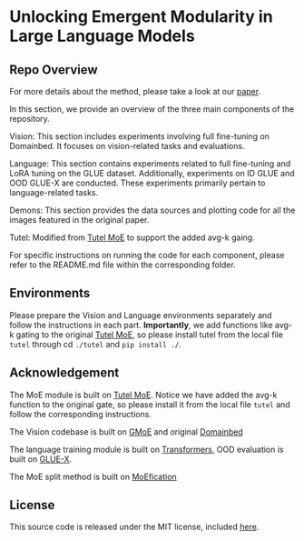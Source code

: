 # Unlocking Emergent Modularity in Large Language Models

## Repo Overview

For more details about the method, please take a look at our [paper](https://arxiv.org/abs/2310.10908).

In this section, we provide an overview of the three main components of the repository.

Vision: This section includes experiments involving full fine-tuning on Domainbed. It focuses on vision-related tasks and evaluations.

Language: This section contains experiments related to full fine-tuning and LoRA tuning on the GLUE dataset. Additionally, experiments on ID GLUE and OOD GLUE-X are conducted. These experiments primarily pertain to language-related tasks.

Demons: This section provides the data sources and plotting code for all the images featured in the original paper.

Tutel: Modified from [Tutel MoE](https://github.com/microsoft/tutel) to support the added avg-k gaing.

For specific instructions on running the code for each component, please refer to the README.md file within the corresponding folder.

## Environments

Please prepare the Vision and Language environments separately and follow the instructions in each part. **Importantly**, we add functions like avg-k gating to the original [Tutel MoE](https://github.com/microsoft/tutel), so please install tutel from the local file `tutel` through cd `./tutel` and `pip install ./`.

## Acknowledgement

The MoE module is built on [Tutel MoE](https://github.com/microsoft/tutel). Notice we have added the avg-k function to the original gate, so please install it from the local file `tutel` and follow the corresponding instructions.

The Vision codebase is built on [GMoE](https://github.com/Luodian/Generalizable-Mixture-of-Experts) and original [Domainbed](https://github.com/facebookresearch/DomainBed)

The language training module is built on [Transformers](https://github.com/huggingface/transformers/tree/main/examples/pytorch/text-classification), OOD evaluation is built on [GLUE-X](https://github.com/YangLinyi/GLUE-X).

The MoE split method is built on [MoEfication](https://github.com/thunlp/MoEfication)

## License

This source code is released under the MIT license, included [here](LICENSE).
